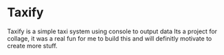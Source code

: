 # Taxify
Taxify is a simple taxi system using console to output data
Its a project for collage, it was a real fun for me to build this and will definitly motivate to create more stuff.

